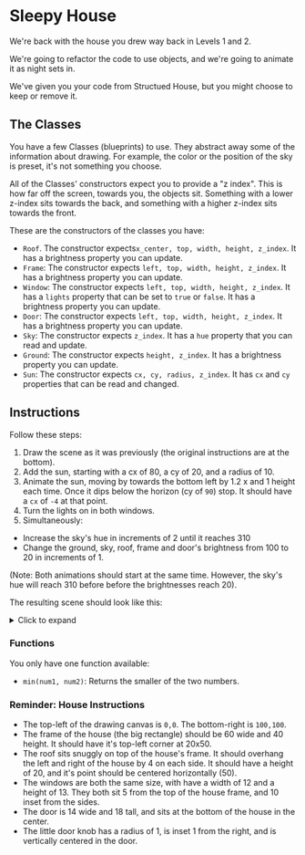 # Sleepy House

We're back with the house you drew way back in Levels 1 and 2.

We're going to refactor the code to use objects, and we're going to animate it as night sets in.

We've given you your code from Structued House, but you might choose to keep or remove it.

## The Classes

You have a few Classes (blueprints) to use.
They abstract away some of the information about drawing.
For example, the color or the position of the sky is preset, it's not something you choose.

All of the Classes' constructors expect you to provide a "z index". This is how far off the screen, towards you, the objects sit. Something with a lower z-index sits towards the back, and something with a higher z-index sits towards the front.

These are the constructors of the classes you have:

- `Roof`. The constructor expects`x_center, top, width, height, z_index`. It has a brightness property you can update.
- `Frame`: The constructor expects `left, top, width, height, z_index`. It has a brightness property you can update.
- `Window`: The constructor expects `left, top, width, height, z_index`. It has a `lights` property that can be set to `true` or `false`. It has a brightness property you can update.
- `Door`: The constructor expects `left, top, width, height, z_index`. It has a brightness property you can update.
- `Sky`: The constructor expects `z_index`. It has a `hue` property that you can read and update.
- `Ground`: The constructor expects `height, z_index`. It has a brightness property you can update.
- `Sun`: The constructor expects `cx, cy, radius, z_index`. It has `cx` and `cy` properties that can be read and changed.

## Instructions

Follow these steps:

1. Draw the scene as it was previously (the original instructions are at the bottom).
2. Add the sun, starting with a cx of 80, a cy of 20, and a radius of 10.
3. Animate the sun, moving by towards the bottom left by 1.2 x and 1 height each time. Once it dips below the horizon (cy of `90`) stop. It should have a `cx` of `-4` at that point.
4. Turn the lights on in both windows.
5. Simultaneously:

- Increase the sky's hue in increments of 2 until it reaches 310
- Change the ground, sky, roof, frame and door's brightness from 100 to 20 in increments of 1.

(Note: Both animations should start at the same time. However, the sky's hue will reach 310 before before the brightnesses reach 20).

The resulting scene should look like this:

<details><summary>Click to expand</summary>

<img src="https://assets.exercism.org/bootcamp/graphics/sleepy-house.gif" style="width: 100%; max-width:400px;margin-top:10px;margin-bottom:20px;border:1px solid #ddd;border-radius:5px"/>
</details>

### Functions

You only have one function available:

- `min(num1, num2)`: Returns the smaller of the two numbers.

### Reminder: House Instructions

- The top-left of the drawing canvas is `0,0`. The bottom-right is `100,100`.
- The frame of the house (the big rectangle) should be 60 wide and 40 height. It should have it's top-left corner at 20x50.
- The roof sits snuggly on top of the house's frame. It should overhang the left and right of the house by 4 on each side. It should have a height of 20, and it's point should be centered horizontally (50).
- The windows are both the same size, with have a width of 12 and a height of 13. They both sit 5 from the top of the house frame, and 10 inset from the sides.
- The door is 14 wide and 18 tall, and sits at the bottom of the house in the center.
- The little door knob has a radius of 1, is inset 1 from the right, and is vertically centered in the door.
